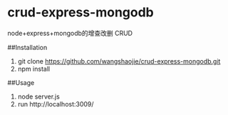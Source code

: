 # crud-express-mongodb
node+express+mongodb的增查改删 CRUD

##Installation

1.  git clone https://github.com/wangshaojie/crud-express-mongodb.git
2.  npm install

##Usage

1.  node server.js
2.  run http://localhost:3009/
